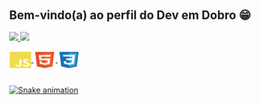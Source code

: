 ## Bem-vindo(a) ao perfil do Dev em Dobro 😁

 <div>
   <a href="https://github.com/gessicalirio129">
   <img height="180em" src="https://github-readme-stats.vercel.app/api?username=gessicalirio129&show_icons=true&theme=tokyonight&include_all_commits=true&count_private=true"/>
   <img height="180em" src="https://github-readme-stats.vercel.app/api/top-langs/?username=gessicalirio129&layout=compact&langs_count=6&theme=tokyonight"/>

</div>
<div style="display: inline_block"><br>
  <img align="center" alt="Js" height="30" width="40" src="https://raw.githubusercontent.com/devicons/devicon/master/icons/javascript/javascript-plain.svg">
  <img align="center" alt="HTML" height="30" width="40" src="https://raw.githubusercontent.com/devicons/devicon/master/icons/html5/html5-original.svg">
  <img align="center" alt="CSS" height="30" width="40" src="https://raw.githubusercontent.com/devicons/devicon/master/icons/css3/css3-original.svg">
</div>
 <br>
 
 
<div> 

 

   ![Snake animation](https://github.com/gessicalirio129/gessicalirio129/blob/output/github-contribution-grid-snake.svg)


</div>
